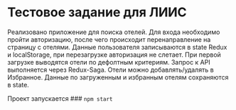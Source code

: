 # Тестовое задание для ЛИИС

Реализовано приложение для поиска отелей. Для входа необходимо пройти авторизацию, после чего происходит перенаправление на страницу с отелями. Данные пользователя записываются в state Redux и localStorage, при перезагрузке авторизация не слетает. При первой загрузке выводятся отели по дефолтным критериям. Запрос к API выполняется через Redux-Saga. Отели можно добавлять/удалять в Избранное. Данные по загруженным и избранным отелям сохраняются в state.


Проект запускается ### `npm start`

